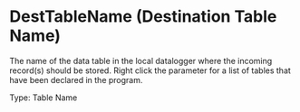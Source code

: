 # DestTableName (Destination Table Name)

The name of the data table in the local datalogger where the incoming record(s) should be stored. Right click the parameter for a list of tables that have been declared in the program.

Type: Table Name
